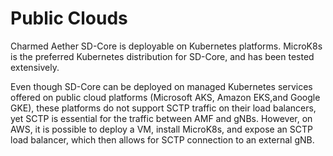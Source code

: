 # Public Clouds

Charmed Aether SD-Core is deployable on Kubernetes platforms. MicroK8s is the preferred Kubernetes distribution for SD-Core, and has been tested extensively.

Even though SD-Core can be deployed on managed Kubernetes services offered on public cloud platforms (Microsoft AKS, Amazon EKS,and Google GKE), these platforms do not support SCTP traffic on their load balancers, yet SCTP is essential for the traffic between AMF and gNBs. However, on AWS, it is possible to deploy a VM, install MicroK8s, and expose an SCTP load balancer, which then allows for SCTP connection to an external gNB.

